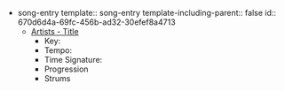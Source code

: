 - song-entry
  template:: song-entry
  template-including-parent:: false
  id:: 670d6d4a-69fc-456b-ad32-30efef8a4713
	- [Artists - Title]()
		- Key:
		- Tempo:
		- Time Signature:
		- Progression
		- Strums
		  ```
		  ```